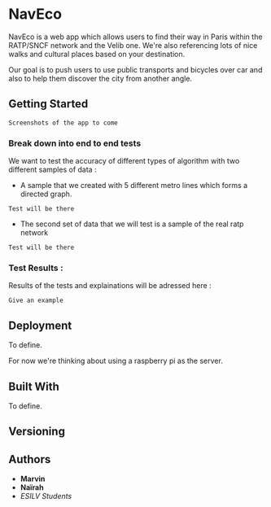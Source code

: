 # NavEco

NavEco is a web app which allows users to find their way in Paris within the RATP/SNCF network and the Velib one.
 We're also referencing lots of nice walks and cultural places based on your destination. 

Our goal is to push users to use public transports and bicycles over car and also to help them discover the city from another angle. 


## Getting Started

```
Screenshots of the app to come
```


### Break down into end to end tests

We want to test the accuracy of different types of algorithm with two different samples of data : 

- A sample that we created with 5 different metro lines which forms a directed graph. 

```
Test will be there 
```

- The second set of data that we will test is a sample of the real ratp network 

```
Test will be there 
```

### Test Results : 

Results of the tests and explainations will be adressed here : 

```
Give an example
```

## Deployment

To define. 

For now we're thinking about using a raspberry pi as the server. 

## Built With

To define. 

## Versioning



## Authors

- **Marvin**
- **Naïrah**
- *ESILV Students*

